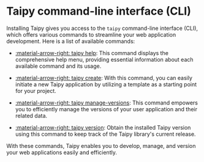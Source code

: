 # Taipy command-line interface (CLI)

Installing Taipy gives you access to the `taipy` command-line interface (CLI), which offers various
commands to streamline your web application development. Here is a list of available commands:


- [:material-arrow-right: taipy help](help.md): This command displays the comprehensive help menu, providing essential
  information about each available command and its usage.

- [:material-arrow-right: taipy create](create.md): With this command, you can easily initiate a new Taipy
  application by utilizing a template as a starting point for your project.

- [:material-arrow-right: taipy manage-versions](manage-versions.md): This command empowers you to efficiently
  manage the versions of your user application and their related data.

- [:material-arrow-right: taipy version](version.md): Obtain the installed Taipy version using this command to keep
  track of the Taipy library's current release.

With these commands, Taipy enables you to develop, manage, and version your web applications easily and efficiently.
